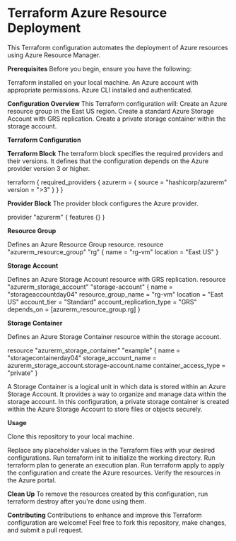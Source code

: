 # Terraform Azure Resource Deployment

This Terraform configuration automates the deployment of Azure resources using Azure Resource Manager.

**Prerequisites**
Before you begin, ensure you have the following:

Terraform installed on your local machine.
An Azure account with appropriate permissions.
Azure CLI installed and authenticated.

**Configuration Overview**
This Terraform configuration will:
Create an Azure resource group in the East US region.
Create a standard Azure Storage Account with GRS replication.
Create a private storage container within the storage account.

**Terraform Configuration**

**Terraform Block**
The terraform block specifies the required providers and their versions. It defines that the configuration depends on the Azure provider version 3 or higher.

terraform {
  required_providers {
    azurerm = {
      source  = "hashicorp/azurerm"
      version = ">3"
    }
  }
}

**Provider Block**
The provider block configures the Azure provider.

provider "azurerm" {
  features {}
}

**Resource Group**

Defines an Azure Resource Group resource.
resource "azurerm_resource_group" "rg" {
  name     = "rg-vm"
  location = "East US"
}

**Storage Account**

Defines an Azure Storage Account resource with GRS replication.
resource "azurerm_storage_account" "storage-account" {
  name                     = "storageaccountday04"
  resource_group_name      = "rg-vm"
  location                 = "East US"
  account_tier             = "Standard"
  account_replication_type = "GRS"
  depends_on               = [azurerm_resource_group.rg]
}

**Storage Container**

Defines an Azure Storage Container resource within the storage account.

resource "azurerm_storage_container" "example" {
  name                  = "storagecontainerday04"
  storage_account_name  = azurerm_storage_account.storage-account.name
  container_access_type = "private"
}

A Storage Container is a logical unit in which data is stored within an Azure Storage Account. It provides a way to organize and manage data within the storage account. In this configuration, a private storage container is created within the Azure Storage Account to store files or objects securely.

**Usage**

Clone this repository to your local machine.

Replace any placeholder values in the Terraform files with your desired configurations.
Run terraform init to initialize the working directory.
Run terraform plan to generate an execution plan.
Run terraform apply to apply the configuration and create the Azure resources.
Verify the resources in the Azure portal.

**Clean Up**
To remove the resources created by this configuration, run terraform destroy after you're done using them.

**Contributing**
Contributions to enhance and improve this Terraform configuration are welcome! Feel free to fork this repository, make changes, and submit a pull request.
